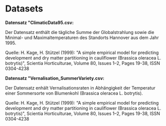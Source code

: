# Datasets

<b> Datensatz "ClimaticData95.csv: </b>

Der Datensatz enthält die tägliche Summe der Globalstrahlung sowie die Minimal- und Maximaltemperaturen des Standorts Hannover aus dem Jahr 1995.

Quelle: 
H. Kage, H. Stützel (1999): "A simple empirical model for predicting development and dry matter partitioning in cauliflower (Brassica oleracea L. botrytis)", 
Scientia Horticulturae, Volume 80, Issues 1–2, Pages 19-38, ISSN 0304-4238

<b> Datensatz "Vernalisation_SummerVariety.csv: </b>

Der Datensatz enhält Vernalisationsraten in Abhängigkeit der Temperatur einer Sommersorte von Blumenkohl (Brassica oleracea L. botrytis). 

Quelle:
H. Kage, H. Stützel (1999): "A simple empirical model for predicting development and dry matter partitioning in cauliflower (Brassica oleracea L. botrytis)", 
Scientia Horticulturae, Volume 80, Issues 1–2, Pages 19-38, ISSN 0304-4238
